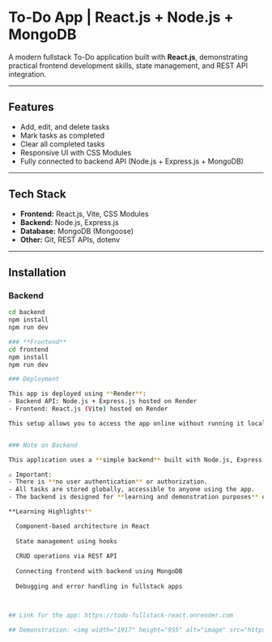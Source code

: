# To-Do App | React.js + Node.js + MongoDB

A modern fullstack To-Do application built with **React.js**, demonstrating practical frontend development skills, state management, and REST API integration.

---

## Features
- Add, edit, and delete tasks
- Mark tasks as completed
- Clear all completed tasks
- Responsive UI with CSS Modules
- Fully connected to backend API (Node.js + Express.js + MongoDB)

---

## Tech Stack
- **Frontend:** React.js, Vite, CSS Modules
- **Backend:** Node.js, Express.js
- **Database:** MongoDB (Mongoose)
- **Other:** Git, REST APIs, dotenv

---

## Installation
### Backend
```bash
cd backend
npm install
npm run dev

### **Frontend**
cd frontend
npm install
npm run dev

### Deployment

This app is deployed using **Render**:
- Backend API: Node.js + Express.js hosted on Render
- Frontend: React.js (Vite) hosted on Render

This setup allows you to access the app online without running it locally.


### Note on Backend

This application uses a **simple backend** built with Node.js, Express.js, and MongoDB.  

⚠️ Important:
- There is **no user authentication** or authorization.
- All tasks are stored globally, accessible to anyone using the app.
- The backend is designed for **learning and demonstration purposes** only.

**Learning Highlights**

  Component-based architecture in React
  
  State management using hooks
  
  CRUD operations via REST API
  
  Connecting frontend with backend using MongoDB
  
  Debugging and error handling in fullstack apps



## Link for the app: https://todo-fullstack-react.onrender.com

## Demonstration: <img width="1917" height="955" alt="image" src="https://github.com/user-attachments/assets/b117b7f6-a3d2-4ad3-b14c-bbaea3b95b50" /> <img width="1916" height="948" alt="image" src="https://github.com/user-attachments/assets/578f2320-94c9-49c9-9c46-4441a4975913" />







